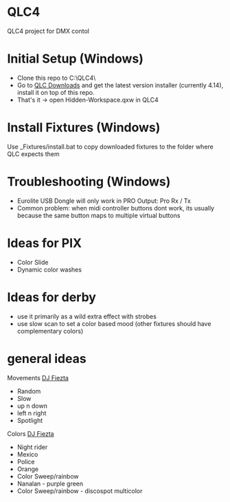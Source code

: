 # QLC4
 QLC4 project for DMX contol

# Initial Setup (Windows)
- Clone this repo to C:\QLC4\
- Go to [QLC Downloads](https://www.qlcplus.org/download) and get the latest version installer (currently 4.14), install it on top of this repo. 
- That's it -> open Hidden-Workspace.qxw in QLC4

# Install Fixtures (Windows)
Use _Fixtures/install.bat to copy downloaded fixtures to the folder where QLC expects them

# Troubleshooting (Windows)
- Eurolite USB Dongle will only work in PRO Output: Pro Rx / Tx
- Common problem: when midi controller buttons dont work, its usually because the same button maps to multiple virtual buttons

# Ideas for PIX
- Color Slide
- Dynamic color washes

# Ideas for derby
- use it primarily as a wild extra effect with strobes
- use slow scan to set a color based mood (other fixtures should have complementary colors)

# general ideas

Movements [DJ Fiezta](https://www.youtube.com/watch?v=d1wlBe-OofI) 
- Random
- Slow
- up n down
- left n right
- Spotlight

Colors [DJ Fiezta](https://www.youtube.com/watch?v=d1wlBe-OofI) 
- Night rider
- Mexico
- Police
- Orange 
- Color Sweep/rainbow
- Nanalan - purple green
- Color Sweep/rainbow - discospot multicolor